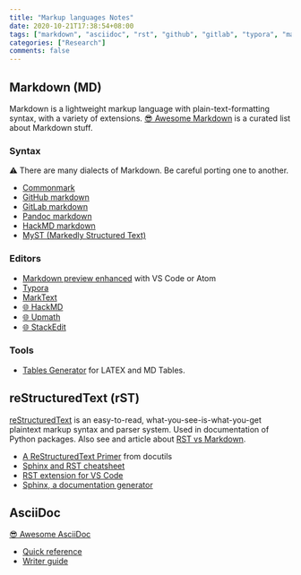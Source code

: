 ```yaml
---
title: "Markup languages Notes"
date: 2020-10-21T17:38:54+08:00
tags: ["markdown", "asciidoc", "rst", "github", "gitlab", "typora", "marktext", "hackmd", "upmath", "stackedit", "bookmark"]
categories: ["Research"]
comments: false
---
```


<!--more-->

## Markdown (MD)

Markdown is a lightweight markup language with plain-text-formatting syntax, with a variety of extensions.
[😎 Awesome Markdown](https://github.com/mundimark/awesome-markdown) is a curated list about Markdown stuff.

### Syntax

⚠️ There are many dialects of Markdown. Be careful porting one to another.
- [Commonmark](https://commonmark.org/help/)
- [GitHub markdown](https://guides.github.com/features/mastering-markdown/)
- [GitLab markdown](https://docs.gitlab.com/ee/user/markdown.html)
- [Pandoc markdown](https://pandoc.org/MANUAL.html#pandocs-markdown)
- [HackMD markdown](https://hackmd.io/@eMP9zQQ0Qt6I8Uqp2Vqy6w/SyiOheL5N/%2FBVqowKshRH246Q7UDyodFA?type=book)
- [MyST (Markedly Structured Text)](https://jupyterbook.org/content/myst.html)

### Editors

- [Markdown preview enhanced](https://shd101wyy.github.io/markdown-preview-enhanced/#/) with VS Code or Atom
- [Typora](https://typora.io/)
- [MarkText](https://marktext.app/)
- [🌐 HackMD](https://commonmark.org/help/)
- [🌐 Upmath](https://upmath.me/)
- [🌐 StackEdit](https://stackedit.io/)

### Tools
- [Tables Generator](https://www.tablesgenerator.com/) for LATEX and MD Tables.

## reStructuredText (rST)

[reStructuredText](https://docutils.sourceforge.io/rst.html) is an easy-to-read, what-you-see-is-what-you-get plaintext markup syntax and parser system. Used in documentation of Python packages.
Also see and article about [RST vs Markdown](http://www.zverovich.net/2016/06/16/rst-vs-markdown.html).

- [A ReStructuredText Primer](https://docutils.sourceforge.io/docs/user/rst/quickstart.html) from docutils
- [Sphinx and RST cheatsheet](https://thomas-cokelaer.info/tutorials/sphinx/rest_syntax.html)
- [RST extension for VS Code](https://marketplace.visualstudio.com/items?itemName=lextudio.restructuredtext)
- [Sphinx, a documentation generator](https://www.sphinx-doc.org/en/master/)

## AsciiDoc

[😎 Awesome AsciiDoc](https://github.com/bodiam/awesome-asciidoc)

- [Quick reference](https://asciidoctor.org/docs/asciidoc-syntax-quick-reference/)
- [Writer guide](https://asciidoctor.org/docs/asciidoc-writers-guide/)
